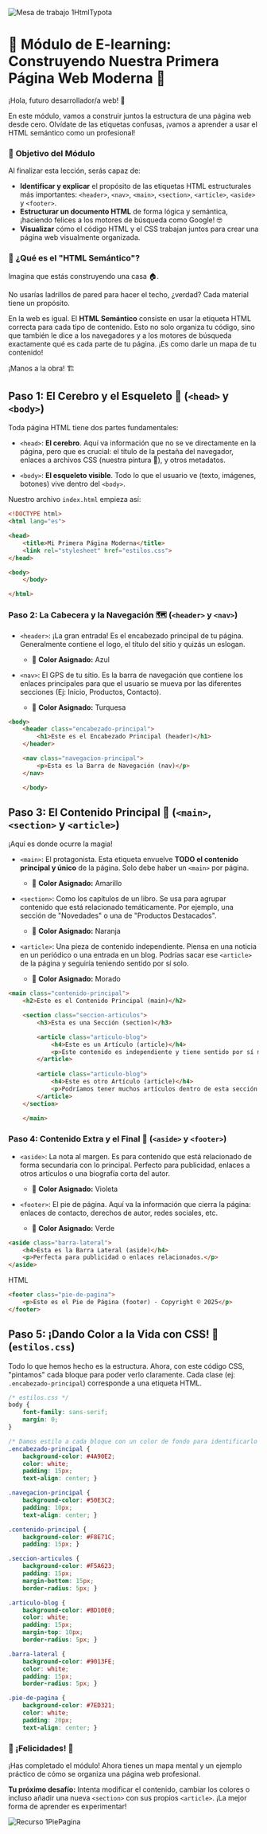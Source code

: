 ![Mesa de trabajo 1HtmlTypota](E:/Grandote58/GR58_Facebook/2x/Mesa%20de%20trabajo%201HtmlTypota.png)

# 🚀 **Módulo de E-learning: Construyendo Nuestra Primera Página Web Moderna** 🚀



¡Hola, futuro desarrollador/a web! 👋 

En este módulo, vamos a construir juntos la estructura de una página web desde cero. Olvídate de las etiquetas confusas, ¡vamos a aprender a usar el HTML semántico como un profesional!

### 🎯 **Objetivo del Módulo**



Al finalizar esta lección, serás capaz de:

- **Identificar y explicar** el propósito de las etiquetas HTML estructurales más importantes: `<header>`, `<nav>`, `<main>`, `<section>`, `<article>`, `<aside>` y `<footer>`.
- **Estructurar un documento HTML** de forma lógica y semántica, ¡haciendo felices a los motores de búsqueda como Google! 🤓
- **Visualizar** cómo el código HTML y el CSS trabajan juntos para crear una página web visualmente organizada.

### 🤔 **¿Qué es el "HTML Semántico"?**

Imagina que estás construyendo una casa 🏠. 

No usarías ladrillos de pared para hacer el techo, ¿verdad? Cada material tiene un propósito.

En la web es igual. El **HTML Semántico** consiste en usar la etiqueta HTML correcta para cada tipo de contenido. Esto no solo organiza tu código, sino que también le dice a los navegadores y a los motores de búsqueda exactamente qué es cada parte de tu página. ¡Es como darle un mapa de tu contenido!

¡Manos a la obra! 🏗️

## **Paso 1: El Cerebro y el Esqueleto 🧠 (`<head>` y `<body>`)**



Toda página HTML tiene dos partes fundamentales:

- `<head>`: **El cerebro**. Aquí va información que no se ve directamente en la página, pero que es crucial: el título de la pestaña del navegador, enlaces a archivos CSS (nuestra pintura 🎨), y otros metadatos.

  

- `<body>`: **El esqueleto visible**. Todo lo que el usuario ve (texto, imágenes, botones) vive dentro del `<body>`.

Nuestro archivo `index.html` empieza así:

```html
<!DOCTYPE html>
<html lang="es">

<head>
    <title>Mi Primera Página Moderna</title>
    <link rel="stylesheet" href="estilos.css">
</head>

<body>
    </body>

</html>
```

### **Paso 2: La Cabecera y la Navegación 🗺️ (`<header>` y `<nav>`)**

- `<header>`: ¡La gran entrada! Es el encabezado principal de tu página. Generalmente contiene el logo, el título del sitio y quizás un eslogan.

  

  - 🎨 **Color Asignado:** Azul

    

- `<nav>`: El GPS de tu sitio. Es la barra de navegación que contiene los enlaces principales para que el usuario se mueva por las diferentes secciones (Ej: Inicio, Productos, Contacto).

  

  - 🎨 **Color Asignado:** Turquesa

```html
<body>
    <header class="encabezado-principal">
        <h1>Este es el Encabezado Principal (header)</h1>
    </header>

    <nav class="navegacion-principal">
        <p>Esta es la Barra de Navegación (nav)</p>
    </nav>

    </body>
```

## **Paso 3: El Contenido Principal 🌟 (`<main>`, `<section>` y `<article>`)**

¡Aquí es donde ocurre la magia!

- `<main>`: El protagonista. Esta etiqueta envuelve **TODO el contenido principal y único** de la página. Solo debe haber un `<main>` por página.

  - 🎨 **Color Asignado:** Amarillo

    

- `<section>`: Como los capítulos de un libro. Se usa para agrupar contenido que está relacionado temáticamente. Por ejemplo, una sección de "Novedades" o una de "Productos Destacados".

  - 🎨 **Color Asignado:** Naranja

    

- `<article>`: Una pieza de contenido independiente. Piensa en una noticia en un periódico o una entrada en un blog. Podrías sacar ese `<article>` de la página y seguiría teniendo sentido por sí solo.

  - 🎨 **Color Asignado:** Morado

```html
<main class="contenido-principal">
    <h2>Este es el Contenido Principal (main)</h2>

    <section class="seccion-articulos">
        <h3>Esta es una Sección (section)</h3>

        <article class="articulo-blog">
            <h4>Este es un Artículo (article)</h4>
            <p>Este contenido es independiente y tiene sentido por sí mismo.</p>
        </article>
        
        <article class="articulo-blog">
            <h4>Este es otro Artículo (article)</h4>
            <p>Podríamos tener muchos artículos dentro de esta sección.</p>
        </article>
    </section>
    
    </main>
```

### **Paso 4: Contenido Extra y el Final 📝 (`<aside>` y `<footer>`)**

- `<aside>`: La nota al margen. Es para contenido que está relacionado de forma secundaria con lo principal. Perfecto para publicidad, enlaces a otros artículos o una biografía corta del autor.

  - 🎨 **Color Asignado:** Violeta

    

- `<footer>`: El pie de página. Aquí va la información que cierra la página: enlaces de contacto, derechos de autor, redes sociales, etc.

  - 🎨 **Color Asignado:** Verde

```html
<aside class="barra-lateral">
    <h4>Esta es la Barra Lateral (aside)</h4>
    <p>Perfecta para publicidad o enlaces relacionados.</p>
</aside>
```

HTML

```html
<footer class="pie-de-pagina">
    <p>Este es el Pie de Página (footer) - Copyright © 2025</p>
</footer>
```

## **Paso 5: ¡Dando Color a la Vida con CSS! 🎨 (`estilos.css`)**

Todo lo que hemos hecho es la estructura. Ahora, con este código CSS, "pintamos" cada bloque para poder verlo claramente. Cada clase (ej: `.encabezado-principal`) corresponde a una etiqueta HTML.

```css
/* estilos.css */
body {
    font-family: sans-serif;
    margin: 0;
}

/* Damos estilo a cada bloque con un color de fondo para identificarlo */
.encabezado-principal { 
    background-color: #4A90E2; 
    color: white; 
    padding: 15px; 
    text-align: center; }

.navegacion-principal { 
    background-color: #50E3C2; 
    padding: 10px; 
    text-align: center; }

.contenido-principal { 
    background-color: #F8E71C; 
    padding: 15px; }

.seccion-articulos { 
    background-color: #F5A623; 
    padding: 15px; 
    margin-bottom: 15px; 
    border-radius: 5px; }

.articulo-blog { 
    background-color: #BD10E0; 
    color: white; 
    padding: 15px; 
    margin-top: 10px; 
    border-radius: 5px; }

.barra-lateral { 
    background-color: #9013FE; 
    color: white; 
    padding: 15px; 
    border-radius: 5px; }

.pie-de-pagina { 
    background-color: #7ED321; 
    color: white; 
    padding: 20px; 
    text-align: center; }

```



### **🎉 ¡Felicidades! 🎉**



¡Has completado el módulo! Ahora tienes un mapa mental y un ejemplo práctico de cómo se organiza una página web profesional.

**Tu próximo desafío:** Intenta modificar el contenido, cambiar los colores o incluso añadir una nueva `<section>` con sus propios `<article>`. ¡La mejor forma de aprender es experimentar!





![Recurso 1PiePagina](./assets/Recurso%201PiePagina.png)





